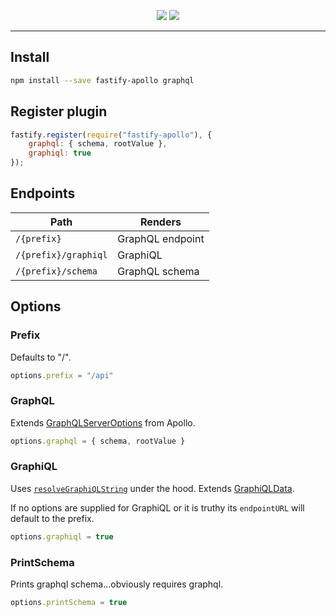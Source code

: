 <p align="center">
    <img src="https://travis-ci.org/coopnd/fastify-apollo.svg?branch=master">
    <a href="https://standardjs.com">
        <img src="https://img.shields.io/badge/code_style-standard-brightgreen.svg">
    </a>
</p>

---

## Install
```bash
npm install --save fastify-apollo graphql
```

## Register plugin
```js
fastify.register(require("fastify-apollo"), {
    graphql: { schema, rootValue },
    graphiql: true
});
```

## Endpoints
Path                  | Renders
----------------------|--------
`/{prefix}`           | GraphQL endpoint
`/{prefix}/graphiql`  | GraphiQL
`/{prefix}/schema`    | GraphQL schema

## Options

### Prefix
Defaults to "/".
```js
options.prefix = "/api"
```

### GraphQL
Extends [GraphQLServerOptions](https://github.com/apollographql/apollo-server/blob/master/packages/apollo-server-core/src/graphqlOptions.ts#L7-L16) from Apollo.
```js
options.graphql = { schema, rootValue }
```

### GraphiQL
Uses [`resolveGraphiQLString`](https://github.com/apollographql/apollo-server/blob/master/packages/apollo-server-module-graphiql/src/resolveGraphiQLString.ts#L44-L49) under the hood. Extends [GraphiQLData](https://github.com/apollographql/apollo-server/blob/master/packages/apollo-server-module-graphiql/src/renderGraphiQL.ts#L9-L29).

If no options are supplied for GraphiQL or it is truthy its `endpointURL` will default to the prefix.
```js
options.graphiql = true
```

### PrintSchema
Prints graphql schema...obviously requires graphql.
```js
options.printSchema = true
```
